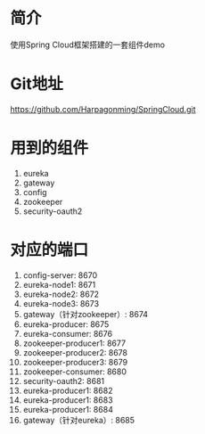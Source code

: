 # 简介
使用Spring Cloud框架搭建的一套组件demo
# Git地址
https://github.com/Harpagonming/SpringCloud.git
# 用到的组件
1. eureka
2. gateway
3. config
4. zookeeper
5. security-oauth2
# 对应的端口 
1. config-server: 8670
2. eureka-node1: 8671
3. eureka-node2: 8672
4. eureka-node3: 8673
5. gateway（针对zookeeper）: 8674
6. eureka-producer: 8675
7. eureka-consumer: 8676
8. zookeeper-producer1: 8677
8. zookeeper-producer2: 8678
8. zookeeper-producer3: 8679
9. zookeeper-consumer: 8680
10. security-oauth2: 8681
11. eureka-producer1: 8682
12. eureka-producer1: 8683
13. eureka-producer1: 8684
14. gateway（针对eureka）: 8685